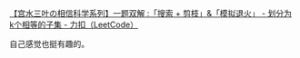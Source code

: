 [【宫水三叶の相信科学系列】一题双解 :「搜索 + 剪枝」&「模拟退火」 - 划分为k个相等的子集 - 力扣（LeetCode）](https://leetcode.cn/problems/partition-to-k-equal-sum-subsets/solution/by-ac_oier-mryw/)

自己感觉也挺有趣的。